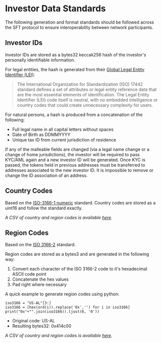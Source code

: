 # Investor Data Standards

The following generation and format standards should be followed across the SFT protocol to ensure interoperability between network participants.

## Investor IDs

Investor IDs are stored as a bytes32 keccak256 hash of the investor's personally identifiable information.

For legal entities, the hash is generated from their [Global Legal Entity Identifier (LEI)](https://www.gleif.org/en/about-lei/iso-17442-the-lei-code-structure):

>The International Organization for Standardization (ISO) 17442 standard defines a set of attributes or legal entity reference data that are the most essential elements of identification. The Legal Entity Identifier (LEI) code itself is neutral, with no embedded intelligence or country codes that could create unnecessary complexity for users.

For natural persons, a hash is produced from a concatenation of the following:

* Full legal name in all capital letters without spaces
* Date of Birth as DDMMYYYY
* Unique tax ID from current jurisdiction of residence

If any of the malleable fields are changed (via a legal name change or a change of home jurisdictions), the investor will be required to pass KYC/AML again and a new investor ID will be generated. Once KYC is passed, the tokens held in previous addresses must be transferred to addresses associated to the new investor ID. It is impossible to remove or change the ID association of an address.

## Country Codes

Based on the [ISO-3166-1 numeric](https://en.wikipedia.org/wiki/ISO_3166-1_numeric) standard. Country codes are stored as a uint16 and follow the standard exactly.

*A CSV of country and region codes is available [here](country-and-region-codes.csv).*

## Region Codes

Based on the [ISO 3166-2](https://en.wikipedia.org/wiki/ISO_3166-2) standard.

Region codes are stored as a bytes3 and are generated in the following way:

1. Convert each character of the ISO 3166-2 code to it's hexadecimal ASCII code point
2. Concatenate the hex values
3. Pad right where necessary

A quick example to generate region codes using python:

    iso3166 = "US-AL"[3:]
    iso3166 = [hex(ord(i)).replace('0x','') for i in iso3166]
    print("0x"+"".join(iso3166)).ljust(6, '0'))


* Original code: US-AL
* Resulting bytes32: 0x414c00

*A CSV of country and region codes is available [here](country-and-region-codes.csv).*